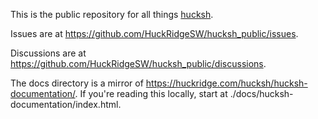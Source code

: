 This is the public repository for all things [hucksh](https://huckridge.com/hucksh/).

Issues are at https://github.com/HuckRidgeSW/hucksh_public/issues.

Discussions are at https://github.com/HuckRidgeSW/hucksh_public/discussions.

The docs directory is a mirror of https://huckridge.com/hucksh/hucksh-documentation/.
If you're reading this locally, start at ./docs/hucksh-documentation/index.html.

